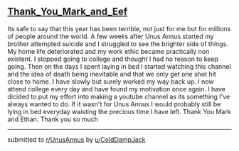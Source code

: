 ## [Thank_You_Mark_and_Eef](https://www.reddit.com/r/UnusAnnus/comments/jrjd7a/thank_you_mark_and_eef/)
Its safe to say that this year has been terrible, not just for me but for millions of people around the world. A few weeks after Unus Annus started my brother attempted suicide and I struggled to see the brighter side of things. My home life deteriorated and my work ethic became practically non existent. I stopped going to college and thought I had no reason to keep going. Then on the days I spent laying in bed I started watching this channel and the idea of death being inevitable and that we only get one shot hit close to home. I have slowly but surely worked my way back up. I now attend college every day and have found my motivation once again. I have dicided to put my effort into making a youtube channel as its something I've always wanted to do. If it wasn't for Unus Annus I would probably still be lying in bed everyday waisting the precious time I have left. Thank You Mark and Ethan. Thank you so much

---

submitted to [r/UnusAnnus](https://www.reddit.com/r/UnusAnnus) by [u/ColdDampJack](https://www.reddit.com/user/ColdDampJack)
